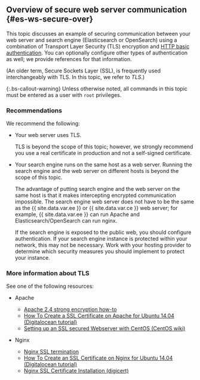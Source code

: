 ## Overview of secure web server communication {#es-ws-secure-over}

This topic discusses an example of securing communication between your web server and search engine (Elasticsearch or OpenSearch) using a combination of Transport Layer Security (TLS) encryption and [HTTP basic authentication](http://tools.ietf.org/html/rfc2617). You can optionally configure other types of authentication as well; we provide references for that information.


(An older term, Secure Sockets Layer (SSL), is frequently used interchangeably with TLS. In this topic, we refer to *TLS*.)

{:.bs-callout-warning}
Unless otherwise noted, all commands in this topic must be entered as a user with `root` privileges.

### Recommendations

We recommend the following:

*  Your web server uses TLS.

   TLS is beyond the scope of this topic; however, we strongly recommend you use a real certificate in production and not a self-signed certificate.

*  Your search engine runs on the same host as a web server. Running the search engine and the web server on different hosts is beyond the scope of this topic.

   The advantage of putting search engine and the web server on the same host is that it makes intercepting encrypted communication impossible. The search engine web server does not have to be the same as the {{ site.data.var.ee }} or {{ site.data.var.ce }} web server; for example, {{ site.data.var.ee }} can run Apache and Elasticsearch/OpenSearch can run nginx.
   
   If the search engine is exposed to the public web, you should configure authentication. If your search engine instance is protected within your network, this may not be necessary. Work with your hosting provider to determine which security measures you should implement to protect your instance.


### More information about TLS

See one of the following resources:

*  Apache

   *  [Apache 2.4 strong encryption how-to](https://httpd.apache.org/docs/2.4/ssl/ssl_howto.html)
   *  [How To Create a SSL Certificate on Apache for Ubuntu 14.04 (Digitalocean tutorial)](https://www.digitalocean.com/community/tutorials/how-to-create-a-ssl-certificate-on-apache-for-ubuntu-14-04)
   *  [Setting up an SSL secured Webserver with CentOS (CentOS wiki)](https://wiki.centos.org/HowTos/Https)

*  Nginx

   *  [Nginx SSL termination](https://www.nginx.com/resources/admin-guide/nginx-ssl-termination/)
   *  [How To Create an SSL Certificate on Nginx for Ubuntu 14.04 (Digitalocean tutorial)](https://www.digitalocean.com/community/tutorials/how-to-create-an-ssl-certificate-on-nginx-for-ubuntu-14-04)
   *  [Nginx SSL Certificate Installation (digicert)](https://www.digicert.com/ssl-certificate-installation-nginx.htm)
